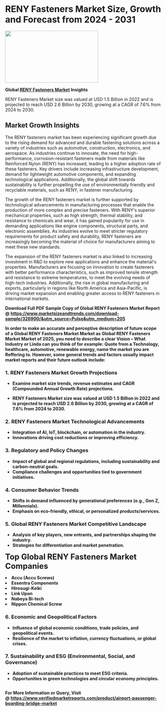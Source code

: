 <H1>RENY Fasteners Market Size, Growth and Forecast from 2024 - 2031</H1><img class="aligncenter size-medium wp-image-584254" src="https://thirdeyenews.in/wp-content/uploads/2024/09/Global-Market-Research-300x168.jpeg" alt="" width="300" height="168" /><p><strong>Global&nbsp;<a href="https://www.marketsizeandtrends.com/download-sample/326900/&amp;utm_source=Pulse&amp;utm_medium=205">RENY Fasteners Market</a> Insights</strong></p><p>RENY Fasteners Market size was valued at USD 1.5 Billion in 2022 and is projected to reach USD 2.6 Billion by 2030, growing at a CAGR of 7.6% from 2024 to 2030.</p><p><h2>Market Growth Insights</h2> <p>The RENY fasteners market has been experiencing significant growth due to the rising demand for advanced and durable fastening solutions across a variety of industries such as automotive, construction, electronics, and aerospace. As industries continue to innovate, the need for high-performance, corrosion-resistant fasteners made from materials like Reinforced Nylon (RENY) has increased, leading to a higher adoption rate of these fasteners. Key drivers include increasing infrastructure development, demand for lightweight automotive components, and expanding technological applications. Additionally, the global shift towards sustainability is further propelling the use of environmentally friendly and recyclable materials, such as RENY, in fastener manufacturing.</p> <p><strong></strong></p> <p>The growth of the RENY fasteners market is further supported by technological advancements in manufacturing processes that enable the production of more complex and precise fasteners. With RENY's superior mechanical properties, such as high strength, thermal stability, and resistance to chemicals and wear, it has gained popularity for use in demanding applications like engine components, structural parts, and electronic assemblies. As industries evolve to meet stricter regulatory requirements for product safety and durability, RENY fasteners are increasingly becoming the material of choice for manufacturers aiming to meet these new standards.</p> <p>The expansion of the RENY fasteners market is also linked to increasing investment in R&D to explore new applications and enhance the material's properties. Manufacturers are focusing on innovation to create fasteners with better performance characteristics, such as improved tensile strength and resistance to extreme temperatures, to meet the evolving needs of high-tech industries. Additionally, the rise in global manufacturing and exports, particularly in regions like North America and Asia-Pacific, is driving market expansion and enabling greater access to RENY fasteners in international markets.</p> <p><strong></p><p><span class=""><strong>Download Full PDF Sample Copy of Global RENY Fasteners Market Report</strong> @ <a href="https://www.marketsizeandtrends.com/download-sample/326900/&amp;utm_source=Pulse&amp;utm_medium=205" target="_blank">https://www.marketsizeandtrends.com/download-sample/326900/&amp;utm_source=Pulse&amp;utm_medium=205</a></span></p><p>In order to make an accurate and perceptive description of future scope of a Global&nbsp;RENY Fasteners Market Market as Global&nbsp;RENY Fasteners Market Market of 2025, you need to describe a clear Vision &ndash; What Industry or Linda can you think of for example: Quote from a Technology, healthcare, automotive, renewable energy, name the market you are Reffering to. However, some general trends and factors usually impact market reports and their future outlook include:</p><h3>1.&nbsp;<strong>RENY Fasteners Market Growth Projections</strong></h3><ul><li>Examine market size trends, revenue estimates and CAGR (Compounded Annual Growth Rate) projections.</li><li><p>RENY Fasteners Market size was valued at USD 1.5 Billion in 2022 and is projected to reach USD 2.6 Billion by 2030, growing at a CAGR of 7.6% from 2024 to 2030.</p></li></ul><h3>2.&nbsp;<strong>RENY Fasteners Market Technological Advancements</strong></h3><ul><li>Integration of AI, IoT, blockchain, or automation in the industry.</li><li>Innovations driving cost reductions or improving efficiency.</li></ul><h3>3.&nbsp;<strong>Regulatory and Policy Changes</strong></h3><ul><li>Impact of global and regional regulations, including sustainability and carbon-neutral goals.</li><li>Compliance challenges and opportunities tied to government initiatives.</li></ul><h3>4.&nbsp;<strong>Consumer Behavior Trends</strong></h3><ul><li>Shifts in demand influenced by generational preferences (e.g., Gen Z, Millennials).</li><li>Emphasis on eco-friendly, ethical, or personalized products/services.</li></ul><h3>5.&nbsp;<strong>Global RENY Fasteners Market Competitive Landscape</strong></h3><ul><li>Analysis of key players, new entrants, and partnerships shaping the industry.</li><li>Strategies for differentiation and market penetration.</li></ul><p data-pm-slice="1 1 []"><span style="color: inherit; font-family: inherit; font-size: 25px;">Top Global RENY Fasteners Market Companies</span></p><div class="" data-test-id=""><p><li>Accu (Accu Screws)</li><li> Essentra Components</li><li> Hirosugi-Keiki</li><li> Link Upon</li><li> Nabeya Bi-tech</li><li> Nippon Chemical Screw</li></p></div><h3>6.&nbsp;<strong>Economic and Geopolitical Factors</strong></h3><ul><li>Influence of global economic conditions, trade policies, and geopolitical events.</li><li>Resilience of the market to inflation, currency fluctuations, or global crises.</li></ul><h3>7.&nbsp;<strong>Sustainability and ESG (Environmental, Social, and Governance)</strong></h3><ul><li>Adoption of sustainable practices to meet ESG criteria.</li><li>Opportunities in green technologies and circular economy principles.</li></ul><h2><strong style="font-size: 14px;">For More Information or Query, Visit @&nbsp;</strong><a style="background-color: #ffffff; font-size: 14px;" href="https://www.marketsizeandtrends.com/report/reny-fasteners-market/" target="_blank">https://www.verifiedmarketreports.com/product/airport-passenger-boarding-bridge-market</a></h2>
